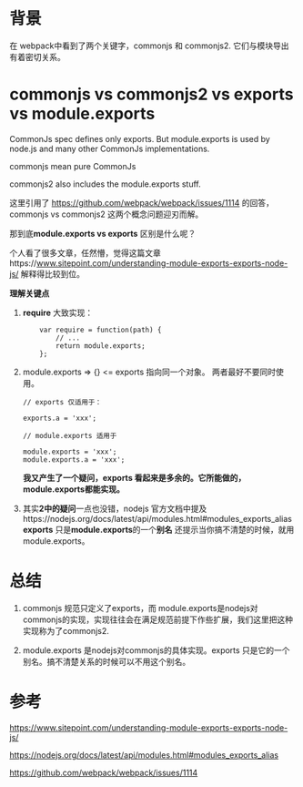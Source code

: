 # 背景

在 webpack中看到了两个关键字，commonjs 和 commonjs2. 它们与模块导出有着密切关系。

# commonjs vs commonjs2 vs exports vs module.exports

CommonJs spec defines only exports. But module.exports is used by node.js and many other CommonJs implementations.

commonjs mean pure CommonJs

commonjs2 also includes the module.exports stuff.

这里引用了 https://github.com/webpack/webpack/issues/1114 的回答，commonjs vs commonjs2 这两个概念问题迎刃而解。

那到底**module.exports vs exports** 区别是什么呢？

个人看了很多文章，任然懵，觉得这篇文章https://www.sitepoint.com/understanding-module-exports-exports-node-js/ 解释得比较到位。

**理解关键点**

1. **require** 大致实现：

    ```
        var require = function(path) { 
            // ... 
            return module.exports; 
        };

    ```
2. module.exports => {} <= exports 指向同一个对象。 两者最好不要同时使用。

    ```
    // exports 仅适用于：
  
    exports.a = 'xxx';
    
    // module.exports 适用于
    
    module.exports = 'xxx';
    module.exports.a = 'xxx';
    ```
    **我又产生了一个疑问，exports 看起来是多余的。它所能做的，module.exports都能实现。**

3. 其实**2中的疑问**一点也没错，nodejs 官方文档中提及https://nodejs.org/docs/latest/api/modules.html#modules_exports_alias
  **exports** 只是**module.exports**的一个**别名** 还提示当你搞不清楚的时候，就用module.exports。

# 总结

1. commonjs 规范只定义了exports，而 module.exports是nodejs对commonjs的实现，实现往往会在满足规范前提下作些扩展，我们这里把这种实现称为了commonjs2.

2. module.exports 是nodejs对commonjs的具体实现。exports 只是它的一个别名。搞不清楚关系的时候可以不用这个别名。


# 参考

https://www.sitepoint.com/understanding-module-exports-exports-node-js/

https://nodejs.org/docs/latest/api/modules.html#modules_exports_alias

https://github.com/webpack/webpack/issues/1114






